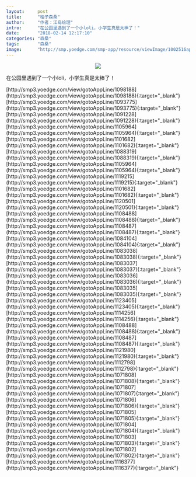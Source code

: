 ```yaml
---
layout:     post
title:      "柚子森桑"
author:     "作者：江岛绘理"
intro:      "在公园里遇到了一个小loli，小学生真是太棒了！"
date:       "2018-02-14 12:17:10"
categories: "森桑"
tags:       "森桑"
image:      "http://smp.yoedge.com/smp-app/resource/viewImage/1002516appline.png"
---
```

<div style="text-align: center">
<p><img src="http://smp.yoedge.com/smp-app/resource/viewImage/1002516appline.png"/></p>
</div>
<p class="post-meta">
<span>在公园里遇到了一个小loli，小学生真是太棒了！</span>
</p>
[http://smp3.yoedge.com/view/gotoAppLine/1098188](http://smp3.yoedge.com/view/gotoAppLine/1098188){:target="_blank"}
[http://smp3.yoedge.com/view/gotoAppLine/1093775](http://smp3.yoedge.com/view/gotoAppLine/1093775){:target="_blank"}
[http://smp3.yoedge.com/view/gotoAppLine/1091228](http://smp3.yoedge.com/view/gotoAppLine/1091228){:target="_blank"}
[http://smp3.yoedge.com/view/gotoAppLine/1105964](http://smp3.yoedge.com/view/gotoAppLine/1105964){:target="_blank"}
[http://smp3.yoedge.com/view/gotoAppLine/1101682](http://smp3.yoedge.com/view/gotoAppLine/1101682){:target="_blank"}
[http://smp3.yoedge.com/view/gotoAppLine/1088319](http://smp3.yoedge.com/view/gotoAppLine/1088319){:target="_blank"}
[http://smp3.yoedge.com/view/gotoAppLine/1105964](http://smp3.yoedge.com/view/gotoAppLine/1105964){:target="_blank"}
[http://smp3.yoedge.com/view/gotoAppLine/1119215](http://smp3.yoedge.com/view/gotoAppLine/1119215){:target="_blank"}
[http://smp3.yoedge.com/view/gotoAppLine/1101682](http://smp3.yoedge.com/view/gotoAppLine/1101682){:target="_blank"}
[http://smp3.yoedge.com/view/gotoAppLine/1120501](http://smp3.yoedge.com/view/gotoAppLine/1120501){:target="_blank"}
[http://smp3.yoedge.com/view/gotoAppLine/1108488](http://smp3.yoedge.com/view/gotoAppLine/1108488){:target="_blank"}
[http://smp3.yoedge.com/view/gotoAppLine/1108487](http://smp3.yoedge.com/view/gotoAppLine/1108487){:target="_blank"}
[http://smp3.yoedge.com/view/gotoAppLine/1084104](http://smp3.yoedge.com/view/gotoAppLine/1084104){:target="_blank"}
[http://smp3.yoedge.com/view/gotoAppLine/1083038](http://smp3.yoedge.com/view/gotoAppLine/1083038){:target="_blank"}
[http://smp3.yoedge.com/view/gotoAppLine/1083037](http://smp3.yoedge.com/view/gotoAppLine/1083037){:target="_blank"}
[http://smp3.yoedge.com/view/gotoAppLine/1083036](http://smp3.yoedge.com/view/gotoAppLine/1083036){:target="_blank"}
[http://smp3.yoedge.com/view/gotoAppLine/1083035](http://smp3.yoedge.com/view/gotoAppLine/1083035){:target="_blank"}
[http://smp3.yoedge.com/view/gotoAppLine/1123405](http://smp3.yoedge.com/view/gotoAppLine/1123405){:target="_blank"}
[http://smp3.yoedge.com/view/gotoAppLine/1114256](http://smp3.yoedge.com/view/gotoAppLine/1114256){:target="_blank"}
[http://smp3.yoedge.com/view/gotoAppLine/1108488](http://smp3.yoedge.com/view/gotoAppLine/1108488){:target="_blank"}
[http://smp3.yoedge.com/view/gotoAppLine/1108487](http://smp3.yoedge.com/view/gotoAppLine/1108487){:target="_blank"}
[http://smp3.yoedge.com/view/gotoAppLine/1121980](http://smp3.yoedge.com/view/gotoAppLine/1121980){:target="_blank"}
[http://smp3.yoedge.com/view/gotoAppLine/1112798](http://smp3.yoedge.com/view/gotoAppLine/1112798){:target="_blank"}
[http://smp3.yoedge.com/view/gotoAppLine/1071808](http://smp3.yoedge.com/view/gotoAppLine/1071808){:target="_blank"}
[http://smp3.yoedge.com/view/gotoAppLine/1071807](http://smp3.yoedge.com/view/gotoAppLine/1071807){:target="_blank"}
[http://smp3.yoedge.com/view/gotoAppLine/1071806](http://smp3.yoedge.com/view/gotoAppLine/1071806){:target="_blank"}
[http://smp3.yoedge.com/view/gotoAppLine/1071805](http://smp3.yoedge.com/view/gotoAppLine/1071805){:target="_blank"}
[http://smp3.yoedge.com/view/gotoAppLine/1071804](http://smp3.yoedge.com/view/gotoAppLine/1071804){:target="_blank"}
[http://smp3.yoedge.com/view/gotoAppLine/1071803](http://smp3.yoedge.com/view/gotoAppLine/1071803){:target="_blank"}
[http://smp3.yoedge.com/view/gotoAppLine/1071802](http://smp3.yoedge.com/view/gotoAppLine/1071802){:target="_blank"}
[http://smp3.yoedge.com/view/gotoAppLine/1116377](http://smp3.yoedge.com/view/gotoAppLine/1116377){:target="_blank"}



